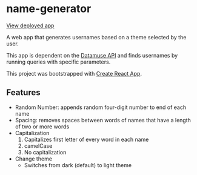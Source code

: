 # name-generator
[View deployed app](https://jlrzhen.github.io/name-generator/)

A web app that generates usernames based on a theme selected by the user.

This app is dependent on the [Datamuse API](https://www.datamuse.com/api/) and finds usernames by running queries with specific parameters.

This project was bootstrapped with [Create React App](https://github.com/facebook/create-react-app).

## Features
- Random Number: appends random four-digit number to end of each name
- Spacing: removes spaces between words of names that have a length of
two or more words
- Capitalization
  1. Capitalizes first letter of every word in each name
  2. camelCase
  3. No capitalization
- Change theme
  - Switches from dark (default) to light theme
